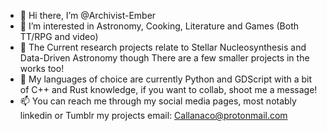 - 👋 Hi there, I’m @Archivist-Ember
- 👀 I’m interested in Astronomy, Cooking, Literature and Games (Both TT/RPG and video)
- 🌱 The Current research projects relate to Stellar Nucleosynthesis and Data-Driven Astronomy though There are a few smaller projects in the works too!
- 💞️ My languages of choice are currently Python and GDScript with a bit of C++ and Rust knowledge, if you want to collab, shoot me a message!
- 📫 You can reach me through my social media pages, most notably linkedin or Tumblr my projects email: Callanaco@protonmail.com

<!---
Archivist-Ember/Archivist-Ember is a ✨ special ✨ repository because its `README.md` (this file) appears on your GitHub profile.
You can click the Preview link to take a look at your changes.
--->
